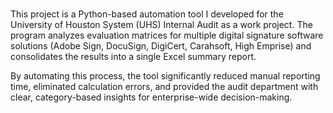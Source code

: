 #
This project is a Python-based automation tool I developed for the University of Houston System (UHS) Internal Audit as a work project.
The program analyzes evaluation matrices for multiple digital signature software solutions (Adobe Sign, DocuSign, DigiCert, Carahsoft, High Emprise) and consolidates the results into a single Excel summary report.

By automating this process, the tool significantly reduced manual reporting time, eliminated calculation errors, and provided the audit department with clear, category-based insights for enterprise-wide decision-making.
